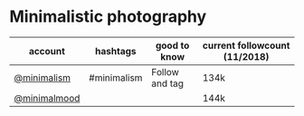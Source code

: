 # Minimalistic photography
| account                                                | hashtags    | good to know   | current followcount (11/2018) |
|--------------------------------------------------------|-------------|----------------|-------------------------------|
| [@minimalism](https://www.instagram.com/minimalism/)   | #minimalism | Follow and tag | 134k                          |
| [@minimalmood](https://www.instagram.com/minimalmood/) |             |                | 144k                          |
